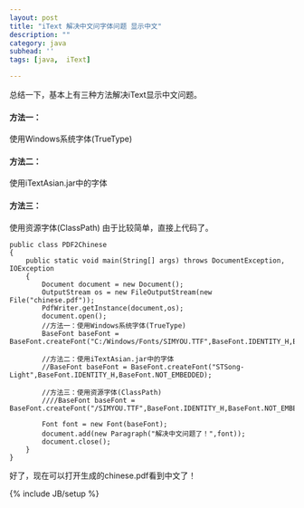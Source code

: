 ```yaml
---
layout: post
title: "iText 解决中文问字体问题 显示中文"
description: ""
category: java
subhead: ''
tags: [java,  iText]

---
```


总结一下，基本上有三种方法解决iText显示中文问题。
 
#### 方法一：
使用Windows系统字体(TrueType)
 
#### 方法二：
使用iTextAsian.jar中的字体

#### 方法三：
使用资源字体(ClassPath)
由于比较简单，直接上代码了。

    public class PDF2Chinese
    {
        public static void main(String[] args) throws DocumentException, IOException
        {
            Document document = new Document();
            OutputStream os = new FileOutputStream(new File("chinese.pdf"));
            PdfWriter.getInstance(document,os);
            document.open();
            //方法一：使用Windows系统字体(TrueType)    
            BaseFont baseFont = BaseFont.createFont("C:/Windows/Fonts/SIMYOU.TTF",BaseFont.IDENTITY_H,BaseFont.NOT_EMBEDDED);
    
            //方法二：使用iTextAsian.jar中的字体    
            //BaseFont baseFont = BaseFont.createFont("STSong-Light",BaseFont.IDENTITY_H,BaseFont.NOT_EMBEDDED);    
    
            //方法三：使用资源字体(ClassPath)    
            ////BaseFont baseFont = BaseFont.createFont("/SIMYOU.TTF",BaseFont.IDENTITY_H,BaseFont.NOT_EMBEDDED);    
    
            Font font = new Font(baseFont);
            document.add(new Paragraph("解决中文问题了！",font));
            document.close();
        }
    }  
 
好了，现在可以打开生成的chinese.pdf看到中文了！

{% include JB/setup %}